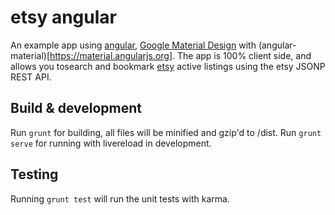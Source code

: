 # etsy angular

An example app using [angular](https://angularjs.org), [Google Material Design](http://www.google.com/design/spec/material-design/introduction.html) with (angular-material)[https://material.angularjs.org]. The app is 100% client side, and allows you tosearch and bookmark [etsy](https://etsy.com) active listings using the etsy JSONP REST API.

## Build & development

Run `grunt` for building, all files will be minified and gzip'd to /dist. Run `grunt serve` for running with livereload in development.

## Testing

Running `grunt test` will run the unit tests with karma.
